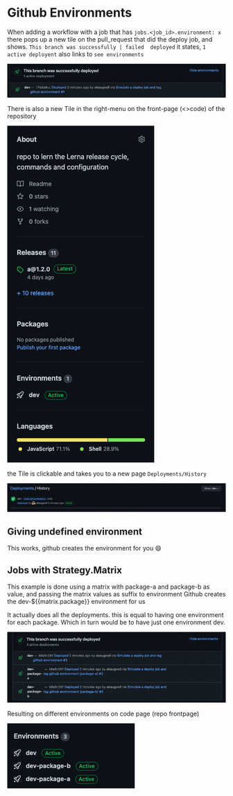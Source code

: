 # Github Environments

When adding a workflow with a job that has `jobs.<job_id>.environment: x` there pops up a new tile on the pull_request that did the deploy job, and shows. `This branch was successfully | failed  deployed`
it states, `1 active deployent`
also links to `see environments`

![pull request tile](.resources/gh-env-pull_request_tile.png)

There is also a new Tile in the right-menu on the front-page (<>code) of the repository

![<>Code right menu tile](.resources/gh-env-code_page_tile.png)

the Tile is clickable and takes you to a new page `Deployments/History`

![Deployment/history tile](.resources/gh-env-deployment_history_page_tile.png)

## Giving undefined environment
This works, github creates the environment for you :smile:

## Jobs with Strategy.Matrix
This example is done using a matrix with package-a and package-b as value, and passing the matrix values as suffix to environment
Github creates the dev-${{matrix.package}} environment for us

It actually does all the deployments. this is equal to having one environment for each package. Which in turn would be to have just one environment dev.

![Matrix deploy, different envs](.resources/gh-env-matrix_deploy_diff_envs_tile.png)

Resulting on different environments on code page (repo frontpage)

![Matrix deploy, different envs, code page](.resources/gh-env-matrix_deploy_diff_envs_code_page_tile.png)
